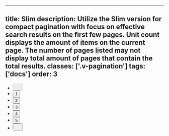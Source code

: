 <!--
 *              Copyright (c) 2025 Visa, Inc.
 *
 * Licensed under the Apache License, Version 2.0 (the "License");
 * you may not use this file except in compliance with the License.
 * You may obtain a copy of the License at
 *
 *         http://www.apache.org/licenses/LICENSE-2.0
 *
 * Unless required by applicable law or agreed to in writing, software
 * distributed under the License is distributed on an "AS IS" BASIS,
 * WITHOUT WARRANTIES OR CONDITIONS OF ANY KIND, either express or implied.
 * See the License for the specific language governing permissions and
 * limitations under the License.
 *
 -->
---
title: Slim
description: Utilize the Slim version for compact pagination with focus on effective search results on the first few pages. Unit count displays the amount of items on the current page. The number of pages listed may not display total amount of pages that contain the total results. 
classes: ['.v-pagination']
tags: ['docs']
order: 3
---

<nav aria-label="slim pagination" role="navigation">
  <ul class="v-pagination v-flex v-flex-row v-align-items-center v-gap-4">
    <li>
      <button aria-label="Go to previous page" class="v-button v-button-icon v-button-small v-button-tertiary" disabled="" type="button">
        <svg class="v-icon v-icon-visa v-icon-tiny v-icon-chevron-left" height="16" viewbox="0 0 16 16" width="16">
          <use href="#visa-chevron-left-tiny">
          </use>
        </svg>
      </button>
    </li>
    <li>
      <button aria-current="true" aria-label="Page 1" class="v-button v-button-tertiary" type="button">
        1
      </button>
    </li>
    <li class="v-mobile-container-hide">
      <button aria-label="Page 2" class="v-button v-button-tertiary" type="button">
        2
      </button>
    </li>
    <li class="v-mobile-container-hide">
      <button aria-label="Page 3" class="v-button v-button-tertiary" type="button">
        3
      </button>
    </li>
    <li class="v-mobile-container-hide">
      <button aria-label="Page 4" class="v-button v-button-tertiary" type="button">
        4
      </button>
    </li>
    <li class="v-mobile-container-hide">
      <button aria-label="Page 5" class="v-button v-button-tertiary" type="button">
        5
      </button>
    </li>
    <li>
      <button aria-label="Go to next page" class="v-button v-button-icon v-button-small v-button-tertiary" type="button">
        <svg class="v-icon v-icon-visa v-icon-tiny v-icon-chevron-right" height="16" viewbox="0 0 16 16" width="16">
          <use href="#visa-chevron-right-tiny">
          </use>
        </svg>
      </button>
    </li>
  </ul>
</nav>

